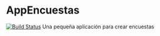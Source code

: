 # AppEncuestas
[![Build Status](https://travis-ci.org/Mustapha90/AppEncuestas.svg?branch=master)](https://travis-ci.org/Mustapha90/AppEncuestas)
Una pequeña aplicación para crear encuestas
